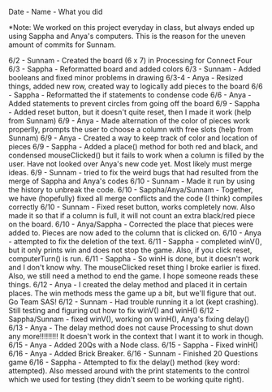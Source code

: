 Date - Name - What you did

*Note: We worked on this project everyday in class, but always ended up using Sappha and Anya's computers. This is the reason for the uneven amount of commits for Sunnam.

6/2 - Sunnam - Created the board (6 x 7) in Processing for Connect Four
6/3 - Sappha - Reformatted board and added colors
6/3 - Sunnam - Added booleans and fixed minor problems in drawing
6/3-4 - Anya - Resized things, added new row, created way to logically add pieces to the board
6/6 - Sappha - Reformatted the if statements to condense code
6/6 - Anya - Added statements to prevent circles from going off the board
6/9 - Sappha - Added reset button, but it doesn't quite reset, then I made it work (help from Sunnam)
6/9 - Anya - Made alternation of the color of pieces work properlly, prompts the user to choose a column with free slots (help from Sunnam)
6/9 - Anya - Created a way to keep track of color and location of pieces
6/9 - Sappha - Added a place() method for both red and black, and condensed mouseClicked() but it fails to work when a column is filled by the user. Have not looked over Anya's new code yet. Most likely must merge ideas.
6/9 - Sunnam - tried to fix the weird bugs that had resulted from the merge of Sappha and Anya's codes
6/10 - Sunnam - Made it run by using the history to unbreak the code.
6/10 - Sappha/Anya/Sunnam - Together, we have (hopefully) fixed all merge conflicts and the code (I think) compiles correctly
6/10 - Sunnam - Fixed reset button, works completely now. Also made it so that if a column is full, it will not count an extra black/red piece on the board.
6/10 - Anya/Sappha - Corrected the place that pieces were added to. Pieces are now aded to the column that is clicked on.
6/10 - Anya - attempted to fix the deletion of the text.
6/11 - Sappha - completed winV(), but it only prints win and does not stop the game. Also, if you click reset, computerTurn() is run.
6/11 - Sappha - So winH is done, but it doesn't work and I don't know why. The mouseClicked reset thing I broke earlier is fixed. Also, we still need a method to end the game. I hope someone reads these things.
6/12 - Anya - I created the delay method and placed it in certain places. The win methods mess the game up a bit, but we'll figure that out. Go Team SAS!
6/12 - Sunnam - Had trouble running it a lot (kept crashing). Still testing and figuring out how to fix winV() and winH()
6/12 - Sappha/Sunnam - fixed winV(), working on winH(), Anya's fixing delay()
6/13 - Anya - The delay method does not cause Processing to shut down any more!!!!!!!!! It doesn't work in the context that I want it to work in though.
6/15 - Anya - Added 20Qs with a Node class.
6/15 - Sappha - Fixed winH()
6/16 - Anya - Added Brick Breaker.
6/16 - Sunnam - Finished 20 Questions game
6/16 - Sappha - Attempted to fix the delay() method (key word: attempted). Also messed around with the print statements to the control which we used for testing (they didn't seem to be working quite right).

